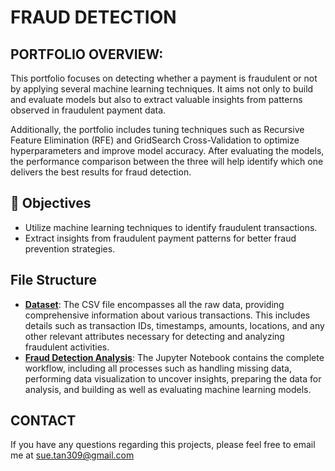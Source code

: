 # FRAUD DETECTION 

## PORTFOLIO OVERVIEW: 
This portfolio focuses on detecting whether a payment is fraudulent or not by applying several machine learning techniques. It aims not only to build and evaluate models but also to extract valuable insights from patterns observed in fraudulent payment data.

Additionally, the portfolio includes tuning techniques such as Recursive Feature Elimination (RFE) and GridSearch Cross-Validation to optimize hyperparameters and improve model accuracy.
After evaluating the models, the performance comparison between the three will help identify which one delivers the best results for fraud detection.

## 🎯 Objectives

- Utilize machine learning techniques to identify fraudulent transactions.
- Extract insights from fraudulent payment patterns for better fraud prevention strategies.
  
## File Structure  
- [**Dataset**](https://github.com/SueTan309/Fraud-Detection/blob/master/fraud_detection.csv): The CSV file encompasses all the raw data, providing comprehensive information about various transactions. This includes details such as transaction IDs, timestamps, amounts, locations, and any other relevant attributes necessary for detecting and analyzing fraudulent activities.
- [**Fraud Detection Analysis**](https://github.com/SueTan309/Fraud-Detection/blob/master/Fraud%20Detection%20Analysis.ipynb): The Jupyter Notebook contains the complete workflow, including all processes such as handling missing data, performing data visualization to uncover insights, preparing the data for analysis, and building as well as evaluating machine learning models.

## CONTACT
If you have any questions regarding this projects, please feel free to email me at sue.tan309@gmail.com
